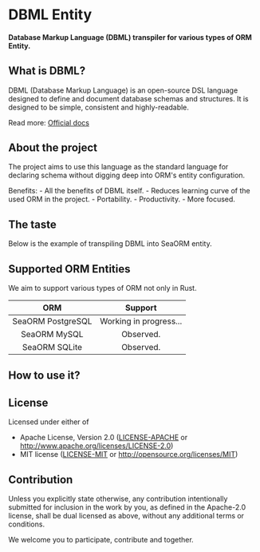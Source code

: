 # DBML Entity

#### Database Markup Language (DBML) transpiler for various types of ORM Entity.

## What is DBML?

DBML (Database Markup Language) is an open-source DSL language designed to define and document database schemas and structures. It is designed to be simple, consistent and highly-readable.

Read more: [Official docs](https://www.dbml.org/home/)

## About the project

The project aims to use this language as the standard language for declaring schema without digging deep into ORM's entity configuration.

Benefits:
    - All the benefits of DBML itself.
    - Reduces learning curve of the used ORM in the project.
    - Portability.
    - Productivity.
    - More focused.

## The taste

Below is the example of transpiling DBML into SeaORM entity.

## Supported ORM Entities

We aim to support various types of ORM not only in Rust.

|             ORM             |                               Support                               |
|:---------------------------:|:-------------------------------------------------------------------:|
| SeaORM PostgreSQL           | Working in progress...                                              |
| SeaORM MySQL                | Observed.                                                           |
| SeaORM SQLite               | Observed.                                                           |

## How to use it?

## License

Licensed under either of

- Apache License, Version 2.0
  ([LICENSE-APACHE](LICENSE-APACHE) or <http://www.apache.org/licenses/LICENSE-2.0>)
- MIT license
  ([LICENSE-MIT](LICENSE-MIT) or <http://opensource.org/licenses/MIT>)

## Contribution

Unless you explicitly state otherwise, any contribution intentionally submitted
for inclusion in the work by you, as defined in the Apache-2.0 license, shall be
dual licensed as above, without any additional terms or conditions.

We welcome you to participate, contribute and together.
